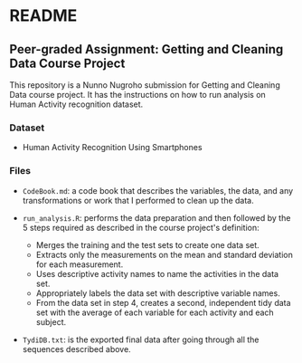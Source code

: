 # README

## Peer-graded Assignment: Getting and Cleaning Data Course Project

This repository is a Nunno Nugroho submission for Getting and Cleaning Data course project. It has the instructions on how to run analysis on Human Activity recognition dataset.

### Dataset

- Human Activity Recognition Using Smartphones

### Files

- `CodeBook.md`: a code book that describes the variables, the data, and any transformations or work that I performed to clean up the data.

- `run_analysis.R`: performs the data preparation and then followed by the 5 steps required as described in the course project's definition:
  - Merges the training and the test sets to create one data set.
  - Extracts only the measurements on the mean and standard deviation for each measurement.
  - Uses descriptive activity names to name the activities in the data set.
  - Appropriately labels the data set with descriptive variable names.
  - From the data set in step 4, creates a second, independent tidy data set with the average of each variable for each activity and each subject.

- `TydiDB.txt`: is the exported final data after going through all the sequences described above.
